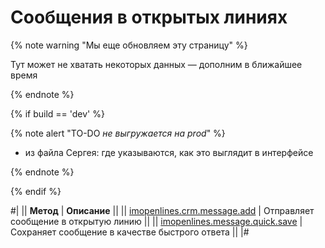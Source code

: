 # Сообщения в открытых линиях

{% note warning "Мы еще обновляем эту страницу" %}

Тут может не хватать некоторых данных — дополним в ближайшее время

{% endnote %}

{% if build == 'dev' %}

{% note alert "TO-DO _не выгружается на prod_" %}

- из файла Сергея: где указываются, как это выглядит в интерфейсе

{% endnote %}

{% endif %}

#|
|| **Метод** | **Описание** ||
|| [imopenlines.crm.message.add](./imopenlines-crm-message-add.md) | Отправляет сообщение в открытую линию ||
|| [imopenlines.message.quick.save](./imopenlines-message-quick-save.md) | Сохраняет сообщение в качестве быстрого ответа ||
|#
